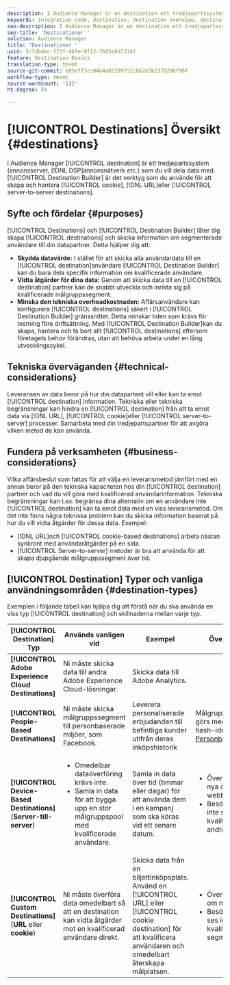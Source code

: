 ```yaml
---
description: I Audience Manager är en destination ett tredjepartssystem (annonsserver, DSP, annonsnätverk osv.) som du vill dela data med. Destination Builder är det verktyg du använde för att skapa och hantera mål för cookies, URL eller server-to-server.
keywords: integration code, destination, destination overview, destination, destination, destination, destination, destination, destination, destination, destination, destination, destination, destination
seo-description: I Audience Manager är en destination ett tredjepartssystem (annonsserver, DSP, annonsnätverk osv.) som du vill dela data med. Destination Builder är det verktyg du använde för att skapa och hantera mål för cookies, URL eller server-to-server.
seo-title: 'Destinationer '
solution: Audience Manager
title: 'Destinationer '
uuid: 5c7dbdec-f73f-46fe-9f12-7685e8d7334f
feature: Destination Basics
translation-type: tm+mt
source-git-commit: e05eff3cc04e4a82399752c862e2b2370286f96f
workflow-type: tm+mt
source-wordcount: '532'
ht-degree: 5%

---
```



# [!UICONTROL Destinations] Översikt {#destinations}

I Audience Manager [!UICONTROL destination] är ett tredjepartssystem (annonsserver, [!DNL DSP]annonsnätverk etc.) som du vill dela data med. [!UICONTROL Destination Builder] är det verktyg som du använde för att skapa och hantera [!UICONTROL cookie], [!DNL URL]eller [!UICONTROL server-to-server destinations].

## Syfte och fördelar {#purposes}

<!-- c_destinations.xml -->

[!UICONTROL Destinations] och [!UICONTROL Destination Builder] låter dig skapa [!UICONTROL destinations] och skicka information om segmenterade användare till din datapartner. Detta hjälper dig att:

* **Skydda datavärde:** I stället för att skicka alla användardata till en [!UICONTROL destination]användare [!UICONTROL Destination Builder] kan du bara dela specifik information om kvalificerade användare.
* **Vidta åtgärder för dina data:** Genom att skicka data till en [!UICONTROL destination] partner kan de snabbt utveckla och inrikta sig på kvalificerade målgruppssegment.
* **Minska den tekniska overheadkostnaden:** Affärsanvändare kan konfigurera [!UICONTROL destinations] säkert i [!UICONTROL Destination Builder] gränssnittet. Detta minskar tiden som krävs för testning före driftsättning. Med [!UICONTROL Destination Builder]kan du skapa, hantera och ta bort allt [!UICONTROL destinations] eftersom företagets behov förändras, utan att behöva arbeta under en lång utvecklingscykel.

## Tekniska överväganden {#technical-considerations}

<!-- destination-delivery-methods.xml -->

Leveransen av data beror på hur din datapartent vill eller kan ta emot [!UICONTROL destination] information. Tekniska eller tekniska begränsningar kan hindra en [!UICONTROL destination] från att ta emot data via [!DNL URL], [!UICONTROL cookie]eller [!UICONTROL server-to-server] processer. Samarbeta med din tredjepartspartner för att avgöra vilken metod de kan använda.

## Fundera på verksamheten {#business-considerations}

Vilka affärsbeslut som fattas för att välja en leveransmetod jämfört med en annan beror på den tekniska kapaciteten hos din [!UICONTROL destination] partner och vad du vill göra med kvalificerad användarinformation. Tekniska begränsningar kan t.ex. begränsa dina alternativ om en användare inte [!UICONTROL destination] kan ta emot data med en viss leveransmetod. Om det inte finns några tekniska problem kan du skicka information baserat på hur du vill vidta åtgärder för dessa data. Exempel:

* [!DNL URL]och [!UICONTROL cookie-based destinations] arbeta nästan synkront med användaråtgärder på en sida.
* [!UICONTROL Server-to-server] metoder är bra att använda för att skapa djupgående målgruppssegment över tid.

## [!UICONTROL Destination] Typer och vanliga användningsområden {#destination-types}

Exemplen i följande tabell kan hjälpa dig att förstå när du ska använda en viss typ [!UICONTROL destination] och skillnaderna mellan varje typ.

| [!UICONTROL Destination] Typ | Används vanligen vid | Exempel | Överväganden |
|--- |--- |--- |--- |
| **[!UICONTROL Adobe Experience Cloud Destinations]** | Ni måste skicka data till andra Adobe Experience Cloud-lösningar. | Skicka data till Adobe Analytics. |  |
| **[!UICONTROL People-Based Destinations]** | Ni måste skicka målgruppssegment till personbaserade miljöer, som Facebook. | Leverera personaliserade erbjudanden till befintliga kunder utifrån deras inköpshistorik | Målgruppsanpassning görs med hjälp av hash-identifierare. Se [Personbaserade mål](people-based-destinations-overview.md). |
| **[!UICONTROL Device-Based Destinations]** (**Server-till-server**) | <ul><li>Omedelbar dataöverföring krävs inte.</li><li>Samla in data för att bygga upp en stor målgruppspool med kvalificerade användare.</li></ul> | Samla in data över tid (timmar eller dagar) för att använda dem i en kampanj som ska köras vid ett senare datum. | <ul><li>Överför data om nya och tidigare webbplatsbesökare. </li><li>Besökarna behöver inte ses igen för att kvalificera sig för andra segment.</li></ul> |
| **[!UICONTROL Custom Destinations]** (**URL** eller **cookie**) | Ni måste överföra data omedelbart så att en destination kan vidta åtgärder mot en kvalificerad användare direkt. | Skicka data från en biljettinköpsplats. Använd en [!UICONTROL URL] eller [!UICONTROL cookie destination] för att kvalificera användaren och omedelbart återskapa målplatsen. | <ul><li>Överför endast data om nya besökare. </li><li>Besökarna måste ses igen för att bli kvalificerade för segmentet.</li></ul> |
